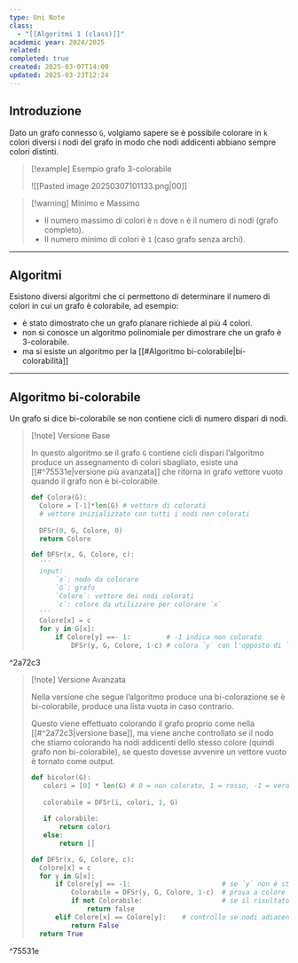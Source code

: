 ```yaml
---
type: Uni Note
class:
  - "[[Algoritmi 1 (class)]]"
academic year: 2024/2025
related: 
completed: true
created: 2025-03-07T14:09
updated: 2025-03-23T12:24
---
```

## Introduzione

Dato un grafo connesso `G`, volgiamo sapere se è possibile colorare in `k` colori diversi i nodi del grafo in modo che nodi addicenti abbiano sempre colori distinti. 

>[!example] Esempio grafo 3-colorabile
>
>![[Pasted image 20250307101133.png|00]]

>[!warning] Minimo e Massimo
>- Il numero massimo di colori è `n` dove `n` è il numero di nodi (grafo completo).
>- Il numero minimo di colori è `1` (caso grafo senza archi).

---
## Algoritmi

Esistono diversi algoritmi che ci permettono di determinare il numero di colori in cui un grafo è colorabile, ad esempio:
- è stato dimostrato che un grafo planare richiede al più 4 colori.
- non si conosce un algoritmo polinomiale per dimostrare che un grafo è 3-colorabile.
- ma si esiste un algoritmo per la [[#Algoritmo bi-colorabile|bi-colorabilità]]

---
## Algoritmo bi-colorabile

Un grafo si dice bi-colorabile se non contiene cicli di numero dispari di nodi.

>[!note] Versione Base
>
>In questo algoritmo se il grafo `G` contiene cicli dispari l’algoritmo produce un assegnamento di colori sbagliato, esiste una [[#^75531e|versione più avanzata]] che ritorna in grafo vettore vuoto quando il grafo non è bi-colorabile.
>
>```python
>def Colora(G):
>	Colore = [-1]*len(G) # vettore di colorati
>	# vettore inizializzato con tutti i nodi non colorati
>	
>	DFSr(0, G, Colore, 0)
>	return Colore
>```
>
>```python
>def DFSr(x, G, Colore, c):
>	'''
>	input: 
>		`x`: nodo da colorare
>		`G`: grafo
>		`Colore`: vettore dei nodi colorati
>		`c`: colore da utilizzare per colorare `x`
>	'''
>	Colore[x] = c
>	for y in G[x]:
>		if Colore[y] ==- 1:         # -1 indica non colorato
>			DFSr(y, G, Colore, 1-c) # colora `y` con l'opposto di `c`

^2a72c3
 
>[!note] Versione Avanzata
>
>Nella versione che segue l’algoritmo produce una bi-colorazione se è bi-colorabile, produce una lista vuota in caso contrario.
>
>Questo viene effettuato colorando il grafo proprio come nella [[#^2a72c3|versione base]], ma viene anche controllato se il nodo che stiamo colorando ha nodi addicenti dello stesso colore (quindi grafo non bi-colorabile), se questo dovesse avvenire un vettore vuoto è tornato come output. 
>
>```python
>def bicolor(G):
>    colori = [0] * len(G) # 0 = non colorato, 1 = rosso, -1 = verde
>    
>    colorabile = DFSr(i, colori, 1, G)
>    
>    if colorabile:
>        return colori
>    else:
>        return []
>```
>
>```python
>def DFSr(x, G, Colore, c):
>	Colore[x] = c
>	for y in G[x]:
>		if Colore[y] == -1:                       # se `y` non è stato ancora colorato
>			Colorabile = DFSr(y, G, Colore, 1-c)  # prova a colore `y`
>			if not Colorabile:                    # se il risultato è non colorabile
>				return false                              
>		elif Colore[x] == Colore[y]:    # controllo se nodi adiacenti di `x` hanno colori uguali
>			return False		
>	return True
>```

^75531e
